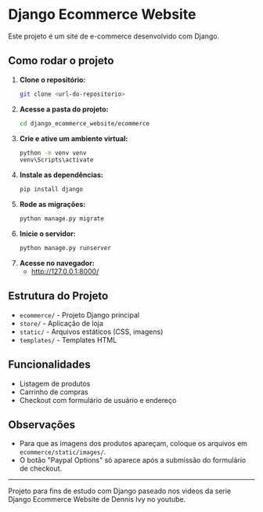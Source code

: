 # Django Ecommerce Website

Este projeto é um site de e-commerce desenvolvido com Django.

## Como rodar o projeto

1. **Clone o repositório:**
   ```bash
   git clone <url-do-repositorio>
   ```
2. **Acesse a pasta do projeto:**
   ```bash
   cd django_ecommerce_website/ecommerce
   ```
3. **Crie e ative um ambiente virtual:**
   ```bash
   python -m venv venv
   venv\Scripts\activate
   ```
4. **Instale as dependências:**
   ```bash
   pip install django
   ```
5. **Rode as migrações:**
   ```bash
   python manage.py migrate
   ```
6. **Inicie o servidor:**
   ```bash
   python manage.py runserver
   ```
7. **Acesse no navegador:**
   - http://127.0.0.1:8000/

## Estrutura do Projeto

- `ecommerce/` - Projeto Django principal
- `store/` - Aplicação de loja
- `static/` - Arquivos estáticos (CSS, imagens)
- `templates/` - Templates HTML

## Funcionalidades
- Listagem de produtos
- Carrinho de compras
- Checkout com formulário de usuário e endereço

## Observações
- Para que as imagens dos produtos apareçam, coloque os arquivos em `ecommerce/static/images/`.
- O botão "Paypal Options" só aparece após a submissão do formulário de checkout.

---

Projeto para fins de estudo com Django paseado nos videos da serie Django Ecommerce Website de Dennis Ivy no youtube.